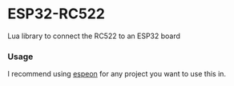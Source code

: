 # ESP32-RC522
Lua library to connect the RC522 to an ESP32 board

### Usage

I recommend using [espeon](https://github.com/ryanplusplus/espeon) for any project you want to use this in.
